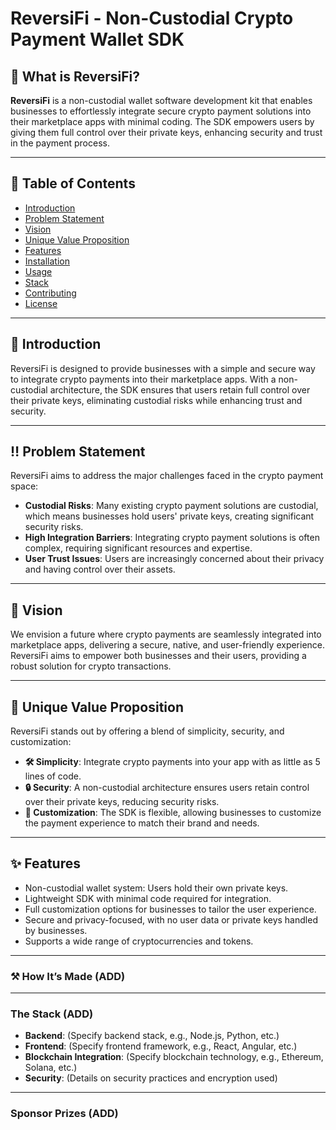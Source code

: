 # ReversiFi - Non-Custodial Crypto Payment Wallet SDK

## 👀 What is ReversiFi?

**ReversiFi** is a non-custodial wallet software development kit that enables businesses to effortlessly integrate secure crypto payment solutions into their marketplace apps with minimal coding. The SDK empowers users by giving them full control over their private keys, enhancing security and trust in the payment process.

---

## 📜 Table of Contents
- [Introduction](#introduction)
- [Problem Statement](#problem-statement)
- [Vision](#vision)
- [Unique Value Proposition](#unique-value-proposition)
- [Features](#features)
- [Installation](#installation)
- [Usage](#usage)
- [Stack](#stack)
- [Contributing](#contributing)
- [License](#license)

---

## 📖 Introduction

ReversiFi is designed to provide businesses with a simple and secure way to integrate crypto payments into their marketplace apps. With a non-custodial architecture, the SDK ensures that users retain full control over their private keys, eliminating custodial risks while enhancing trust and security.

---

## ‼️ Problem Statement

ReversiFi aims to address the major challenges faced in the crypto payment space:

- **Custodial Risks**: Many existing crypto payment solutions are custodial, which means businesses hold users' private keys, creating significant security risks.
- **High Integration Barriers**: Integrating crypto payment solutions is often complex, requiring significant resources and expertise.
- **User Trust Issues**: Users are increasingly concerned about their privacy and having control over their assets.

---

## 🎯 Vision

We envision a future where crypto payments are seamlessly integrated into marketplace apps, delivering a secure, native, and user-friendly experience. ReversiFi aims to empower both businesses and their users, providing a robust solution for crypto transactions.

---

## 🚨 Unique Value Proposition

ReversiFi stands out by offering a blend of simplicity, security, and customization:

- **🛠️ Simplicity**: Integrate crypto payments into your app with as little as 5 lines of code.
- **🔒 Security**: A non-custodial architecture ensures users retain control over their private keys, reducing security risks.
- **🎨 Customization**: The SDK is flexible, allowing businesses to customize the payment experience to match their brand and needs.

---

## ✨ Features

- Non-custodial wallet system: Users hold their own private keys.
- Lightweight SDK with minimal code required for integration.
- Full customization options for businesses to tailor the user experience.
- Secure and privacy-focused, with no user data or private keys handled by businesses.
- Supports a wide range of cryptocurrencies and tokens.

---

### ⚒️ How It’s Made (ADD)

---

### The Stack (ADD)

- **Backend**: (Specify backend stack, e.g., Node.js, Python, etc.)
- **Frontend**: (Specify frontend framework, e.g., React, Angular, etc.)
- **Blockchain Integration**: (Specify blockchain technology, e.g., Ethereum, Solana, etc.)
- **Security**: (Details on security practices and encryption used)

---

### Sponsor Prizes (ADD)


